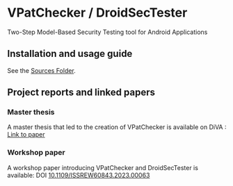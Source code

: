 # VPatChecker / DroidSecTester
Two-Step Model-Based Security Testing tool for Android Applications

## Installation and usage guide

See the [Sources Folder](https://github.com/Myshtea/VPatChecker/blob/main/Source/README.md).

## Project reports and linked papers

### Master thesis

A master thesis that led to the creation of VPatChecker is available on DiVA : [Link to paper](https://urn.kb.se/resolve?urn=urn:nbn:se:kth:diva-330702)

### Workshop paper

A workshop paper introducing VPatChecker and DroidSecTester is available: DOI [10.1109/ISSREW60843.2023.00063](https://www.doi.org/10.1109/ISSREW60843.2023.00063)


